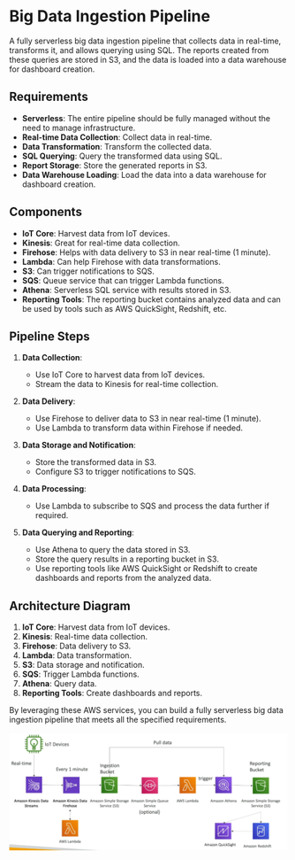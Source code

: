 # Big Data Ingestion Pipeline

A fully serverless big data ingestion pipeline that collects data in real-time, transforms it, and allows querying using SQL. The reports created from these queries are stored in S3, and the data is loaded into a data warehouse for dashboard creation.

## Requirements

- **Serverless**: The entire pipeline should be fully managed without the need to manage infrastructure.
- **Real-time Data Collection**: Collect data in real-time.
- **Data Transformation**: Transform the collected data.
- **SQL Querying**: Query the transformed data using SQL.
- **Report Storage**: Store the generated reports in S3.
- **Data Warehouse Loading**: Load the data into a data warehouse for dashboard creation.

## Components

- **IoT Core**: Harvest data from IoT devices.
- **Kinesis**: Great for real-time data collection.
- **Firehose**: Helps with data delivery to S3 in near real-time (1 minute).
- **Lambda**: Can help Firehose with data transformations.
- **S3**: Can trigger notifications to SQS.
- **SQS**: Queue service that can trigger Lambda functions.
- **Athena**: Serverless SQL service with results stored in S3.
- **Reporting Tools**: The reporting bucket contains analyzed data and can be used by tools such as AWS QuickSight, Redshift, etc.

## Pipeline Steps

1. **Data Collection**:
    - Use IoT Core to harvest data from IoT devices.
    - Stream the data to Kinesis for real-time collection.

2. **Data Delivery**:
    - Use Firehose to deliver data to S3 in near real-time (1 minute).
    - Use Lambda to transform data within Firehose if needed.

3. **Data Storage and Notification**:
    - Store the transformed data in S3.
    - Configure S3 to trigger notifications to SQS.

4. **Data Processing**:
    - Use Lambda to subscribe to SQS and process the data further if required.

5. **Data Querying and Reporting**:
    - Use Athena to query the data stored in S3.
    - Store the query results in a reporting bucket in S3.
    - Use reporting tools like AWS QuickSight or Redshift to create dashboards and reports from the analyzed data.

## Architecture Diagram

1. **IoT Core**: Harvest data from IoT devices.
2. **Kinesis**: Real-time data collection.
3. **Firehose**: Data delivery to S3.
4. **Lambda**: Data transformation.
5. **S3**: Data storage and notification.
6. **SQS**: Trigger Lambda functions.
7. **Athena**: Query data.
8. **Reporting Tools**: Create dashboards and reports.

By leveraging these AWS services, you can build a fully serverless big data ingestion pipeline that meets all the specified requirements.

![Big Data Ingestion Pipeline](../z_resources/images/big-data/big-data-ingestion-pipeline.png)